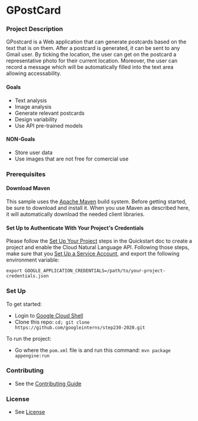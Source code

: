 # GPostCard

### Project Description

GPostcard is a Web application that can generate postcards based on the text that is on them. After a postcard is generated, it can be sent to any Gmail user. By ticking the location, the user can get on the postcard a representative photo for their current location. Moreover, the user can record a message which will be automatically filled into the text area allowing accessability. 

#### Goals

* Text analysis
* Image analysis
* Generate relevant postcards
* Design variability
* Use API pre-trained models

#### NON-Goals

* Store user data
* Use images that are not free for comercial use

### Prerequisites

#### Download Maven

This sample uses the [Apache Maven](https://maven.apache.org/) build system. Before getting started, be sure to download and install it. When you use Maven as described here, it will automatically download the needed client libraries.

#### Set Up to Authenticate With Your Project's Credentials

Please follow the [Set Up Your Project](https://cloud.google.com/natural-language/docs/quickstart#set_up_your_project) steps in the Quickstart doc to create a project and enable the Cloud Natural Language API. Following those steps, make sure that you [Set Up a Service Account](https://cloud.google.com/docs/authentication#getting_credentials_for_server-centric_flow), and export the following environment variable:

`export GOOGLE_APPLICATION_CREDENTIALS=/path/to/your-project-credentials.json`

### Set Up

To get started:

* Login to [Google Cloud Shell](https://ssh.cloud.google.com/cloudshell/editor)
* Clone this repo: `cd; git clone https://github.com/googleinterns/step230-2020.git`

To run the project:

* Go where the `pom.xml` file is and run this command: `mvn package appengine:run`

### Contributing

* See the [Contributing Guide](https://github.com/GoogleCloudPlatform/java-docs-samples/blob/master/CONTRIBUTING.md)

### License

* See [License](https://github.com/GoogleCloudPlatform/java-docs-samples/blob/master/LICENSE)
